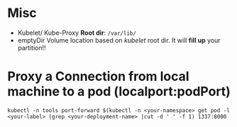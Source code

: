 # Misc
- Kubelet/ Kube-Proxy **Root dir**: `/var/lib/`
- emptyDir Volume location based on *kubelet* root dir. It will **fill up** your partition!!

# Proxy a Connection from local machine to a pod (localport:podPort)
`kubectl -n tools port-forward $(kubectl -n <your-namespace> get pod -l <your-label> |grep <your-deployment-name> |cut -d ' ' -f 1) 1337:8000`
